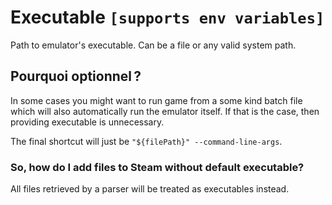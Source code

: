 # Executable `[supports env variables]`

Path to emulator's executable. Can be a file or any valid system path.

## Pourquoi optionnel ?

In some cases you might want to run game from a some kind batch file which will also automatically run the emulator itself. If that is the case, then providing executable is unnecessary.

The final shortcut will just be `"${filePath}" --command-line-args`.

### So, how do I add files to Steam without default executable?

All files retrieved by a parser will be treated as executables instead.
